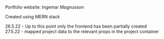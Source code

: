 Portfolio website: Ingemar Magnusson

Created using MERN stack

26.5.22 - Up to this point only the frontend has been partially created
27.5.22 - mapped project data to the relevant props in the project container